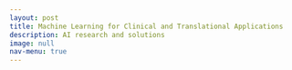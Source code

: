 ```yaml
---
layout: post
title: Machine Learning for Clinical and Translational Applications
description: AI research and solutions 
image: null
nav-menu: true
---
```

